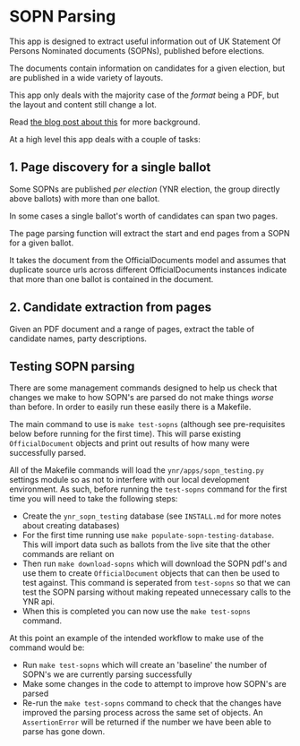# SOPN Parsing

This app is designed to extract useful information out of UK Statement
Of Persons Nominated documents (SOPNs), published before elections.

The documents contain information on candidates for a given election,
but are published in a wide variety of layouts.

This app only deals with the majority case of the _format_ being a PDF,
but the layout and content still change a lot.

Read [the blog post about this](https://democracyclub.org.uk/blog/2018/03/12/machine-learning-help-elections/)
for more background.

At a high level this app deals with a couple of tasks:

## 1. Page discovery for a single ballot

Some SOPNs are published _per election_ (YNR election, the group
directly above ballots) with more than one ballot.

In some cases a single ballot's worth of candidates can span two pages.

The page parsing function will extract the start and end pages from a
SOPN for a given ballot.

It takes the document from the OfficialDocuments model and assumes
that duplicate source urls across different OfficialDocuments instances
indicate that more than one ballot is contained in the document.

## 2. Candidate extraction from pages

Given an PDF document and a range of pages, extract the table of
candidate names, party descriptions.


## Testing SOPN parsing

There are some management commands designed to help us check that
changes we make to how SOPN's are parsed do not make things *worse* than
before. In order to easily run these easily there is a Makefile.

The main command to use is `make test-sopns` (although see pre-requisites below before running for the first time). This will parse existing
`OfficialDocument` objects and print out results of how many were
successfully parsed.

All of the Makefile commands will load the `ynr/apps/sopn_testing.py` settings
module so as not to interfere with our local development environment. As such,
before running the `test-sopns` command for the first time you will need to take
the following steps:

- Create the `ynr_sopn_testing` database (see `INSTALL.md` for more
notes about creating databases)
- For the first time running use `make populate-sopn-testing-database`. This
will import data such as ballots from the live site that the other commands are
reliant on
- Then run `make download-sopns` which will download the SOPN pdf's and use them
to create `OfficialDocument` objects that can then be used to test against. This
command is seperated from `test-sopns` so that we can test the SOPN parsing
without making repeated unnecessary calls to the YNR api.
- When this is completed you can now use the `make test-sopns` command.

At this point an example of the intended workflow to make use of the command
would be:
- Run `make test-sopns` which will create an 'baseline' the number of SOPN's we
are currently parsing successfully
- Make some changes in the code to attempt to improve how SOPN's are parsed
- Re-run the `make test-sopns` command to check that the changes have improved
the parsing process across the same set of objects. An `AssertionError` will be
returned if the number we have been able to parse has gone down.
